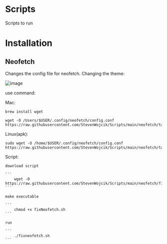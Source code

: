 # Scripts
Scripts to run


# Installation
## Neofetch

Changes the config file for neofetch. Changing the theme:

![image](https://user-images.githubusercontent.com/8345643/209611708-ef3f7a0d-c572-4515-9943-651915459b11.png)


use command:

Mac:

```
brew install wget

wget -O /Users/$USER/.config/neofetch/config.conf https://raw.githubusercontent.com/StevenWojcik/Scripts/main/neofetch/talljoe.conf
```


Linux(apk):

```
sudo wget -O /home/$USER/.config/neofetch/config.conf https://raw.githubusercontent.com/StevenWojcik/Scripts/main/neofetch/talljoe.conf
```


Script:

    download script

    ```
        wget -O https://raw.githubusercontent.com/StevenWojcik/Scripts/main/neofetch/fixNeofetch.sh
    ```

    make executable

    ```
        chmod +x fixNeofetch.sh
    ```

    run
    
    ```
        ./fixneofetch.sh
    ```
